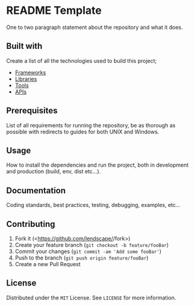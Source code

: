 # README Template
One to two paragraph statement about the repository and what it does.

## Built with
Create a list of all the technologies used to build this project;
* [Frameworks](#frameworks)
* [Libraries](#libraries)
* [Tools](#tools)
* [APIs](#apis)

## Prerequisites
List of all requirements for running the repository, be as thorough as possible with redirects to guides for both UNIX and Windows.

## Usage
How to install the dependencies and run the project, both in development and production (build, env, dist etc...).

## Documentation
Coding standards, best practices, testing, debugging, examples, etc...

## Contributing
1. Fork it (<https://github.com/lendscape/<repo-name>/fork>)
2. Create your feature branch (`git checkout -b feature/fooBar`)
3. Commit your changes (`git commit -am 'Add some fooBar'`)
4. Push to the branch (`git push origin feature/fooBar`)
5. Create a new Pull Request

## License
Distributed under the `MIT` License. See `LICENSE` for more information.
